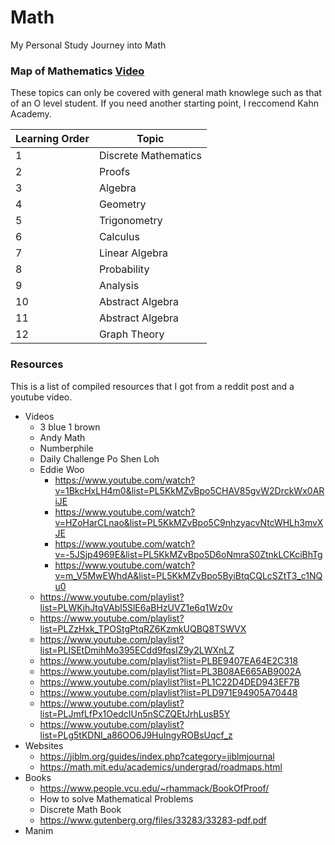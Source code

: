 # Math
My Personal Study Journey into Math

### Map of Mathematics [Video](https://www.youtube.com/watch?v=OmJ-4B-mS-Y)

These topics can only be covered with general math knowlege such as that of an O level student. If you need another starting point, I reccomend Kahn Academy.

| Learning Order | Topic                |
| -------------- | -------------------- |
| 1              | Discrete Mathematics |
| 2              | Proofs               |
| 3              | Algebra              |
| 4              | Geometry             |
| 5              | Trigonometry         |
| 6              | Calculus             |
| 7              | Linear Algebra       |
| 8              | Probability          |
| 9              | Analysis             |
| 10             | Abstract Algebra     |
| 11             | Abstract Algebra     |
| 12             | Graph Theory         |

### Resources

This is a list of compiled resources that I got from a reddit post and a youtube video.

- Videos 
	- 3 blue 1 brown
	- Andy Math
 	- Numberphile 
	- Daily Challenge Po Shen Loh 
	- Eddie Woo
		- https://www.youtube.com/watch?v=1BkcHxLH4m0&list=PL5KkMZvBpo5CHAV85gvW2DrckWx0ARiJE
		- https://www.youtube.com/watch?v=HZoHarCLnao&list=PL5KkMZvBpo5C9nhzyacvNtcWHLh3mvXJE
		- https://www.youtube.com/watch?v=-5JSjp4969E&list=PL5KkMZvBpo5D6oNmraS0ZtnkLCKciBhTg
		- https://www.youtube.com/watch?v=m_V5MwEWhdA&list=PL5KkMZvBpo5ByiBtqCQLcSZtT3_c1NQu0
	- https://www.youtube.com/playlist?list=PLWKjhJtqVAbl5SlE6aBHzUVZ1e6q1Wz0v
	- https://www.youtube.com/playlist?list=PLZzHxk_TPOStgPtqRZ6KzmkUQBQ8TSWVX
	- https://www.youtube.com/playlist?list=PLISEtDmihMo395ECdd9fqsIZ9y2LWXnLZ
	- https://www.youtube.com/playlist?list=PLBE9407EA64E2C318
	- https://www.youtube.com/playlist?list=PL3B08AE665AB9002A
	- https://www.youtube.com/playlist?list=PL1C22D4DED943EF7B
	- https://www.youtube.com/playlist?list=PLD971E94905A70448
	- https://www.youtube.com/playlist?list=PLJmfLfPx1OedcIUn5nSCZQEtJrhLusB5Y
	- https://www.youtube.com/playlist?list=PLg5tKDNI_a86OO6J9HuIngyROBsUqcf_z
- Websites
	- https://jiblm.org/guides/index.php?category=jiblmjournal
	- https://math.mit.edu/academics/undergrad/roadmaps.html
- Books
	- https://www.people.vcu.edu/~rhammack/BookOfProof/
	- How to solve Mathematical Problems
	- Discrete Math Book
	- https://www.gutenberg.org/files/33283/33283-pdf.pdf
- Manim
